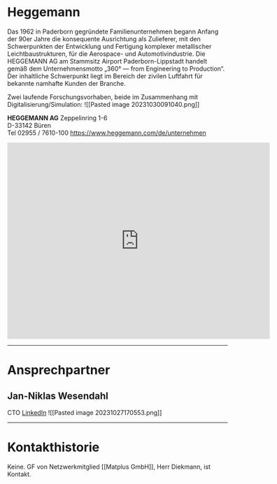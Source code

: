 
# Heggemann

Das 1962 in Paderborn gegründete Familienunternehmen begann Anfang der 90er Jahre die konsequente Ausrichtung als Zulieferer, mit den Schwerpunkten der Entwicklung und Fertigung komplexer metallischer Leichtbaustrukturen, für die Aerospace- und Automotivindustrie. Die HEGGEMANN AG am Stammsitz Airport Paderborn-Lippstadt handelt gemäß dem Unternehmensmotto „360° — from Engineering to Production“. Der inhaltliche Schwerpunkt liegt im Bereich der zivilen Luftfahrt für bekannte namhafte Kunden der Branche.

Zwei laufende Forschungsvorhaben, beide im Zusammenhang mit Digitalisierung/Simulation:
![[Pasted image 20231030091040.png]]

**HEGGEMANN AG**
Zeppelinring 1-6  
D-33142 Büren  
Tel 02955 / 7610-100
https://www.heggemann.com/de/unternehmen

<iframe src="https://www.google.com/maps/embed?pb=!1m18!1m12!1m3!1d1572.8358943310984!2d8.610317488250883!3d51.60815969360236!2m3!1f0!2f0!3f0!3m2!1i1024!2i768!4f13.1!3m3!1m2!1s0x47bbb6122c661edd%3A0x18f68bd0a6fd6a36!2sHEGGEMANN%20AG!5e1!3m2!1sde!2sde!4v1698419007512!5m2!1sde!2sde" width="600" height="450" style="border:0;" allowfullscreen="" loading="lazy" referrerpolicy="no-referrer-when-downgrade"></iframe>

---
# Ansprechpartner

## Jan-Niklas Wesendahl

CTO
[LinkedIn](https://www.linkedin.com/in/jan-niklas-wesendahl-148849147/)
![[Pasted image 20231027170553.png]]

---
# Kontakthistorie

Keine.
GF von Netzwerkmitglied [[Matplus GmbH]], Herr Diekmann, ist Kontakt. 